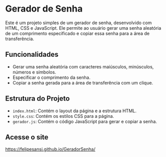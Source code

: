 

# Gerador de Senha

Este é um projeto simples de um gerador de senha, desenvolvido com HTML, CSS e JavaScript. Ele permite ao usuário gerar uma senha aleatória de um comprimento especificado e copiar essa senha para a área de transferência.

## Funcionalidades

- Gerar uma senha aleatória com caracteres maiúsculos, minúsculos, números e símbolos.
- Especificar o comprimento da senha.
- Copiar a senha gerada para a área de transferência com um clique.

## Estrutura do Projeto

- `index.html`: Contém o layout da página e a estrutura HTML.
- `style.css`: Contém os estilos CSS para a página.
- `gerador.js`: Contém o código JavaScript para gerar e copiar a senha.

## Acesse o site
https://felipesansi.github.io/GeradorSenha/
